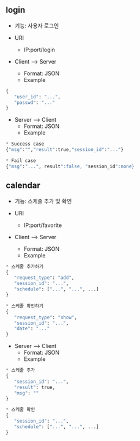 ## login

* 기능: 사용자 로그인

* URI
   - IP:port/login

* Client --> Server
  - Format: JSON
  - Example

```python
{
   "user_id": "...",
   "passwd": "..."
}
```

* Server --> Client
  - Format: JSON
  - Example
  
```python
* Success case
{"msg":"","result":true,"session_id":"..."}

* Fail case
{"msg":"...", result":false, "session_id":none}
```


## calendar

* 기능: 스케줄 추가 및 확인

* URI
   - IP:port/favorite

* Client --> Server
  - Format: JSON
  - Example
  
```python
* 스케줄 추가하기
{
   "request_type": "add",
   "session_id": "...",
   "schedule": ["...", "...", ...]
}

* 스케줄 확인하기
{
   "request_type": "show",
   "session_id": "...",
   "date": "..."
}
```

* Server --> Client
  - Format: JSON
  - Example
  
```python
* 스케줄 추가
{
   "session_id": "...",
   "result": true,
   "msg": ""
}

* 스케줄 확인
{
   "session_id": "...",
   "schedule": ["...", "...", ...]
}
```
